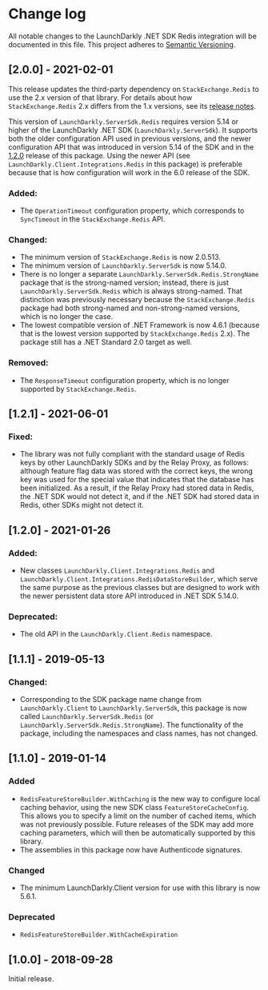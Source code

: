 # Change log

All notable changes to the LaunchDarkly .NET SDK Redis integration will be documented in this file. This project adheres to [Semantic Versioning](http://semver.org).

## [2.0.0] - 2021-02-01
This release updates the third-party dependency on `StackExchange.Redis` to use the 2.x version of that library. For details about how `StackExchange.Redis` 2.x differs from the 1.x versions, see its [release notes](https://stackexchange.github.io/StackExchange.Redis/ReleaseNotes.html).

This version of `LaunchDarkly.ServerSdk.Redis` requires version 5.14 or higher of the LaunchDarkly .NET SDK (`LaunchDarkly.ServerSdk`). It supports both the older configuration API used in previous versions, and the newer configuration API that was introduced in version 5.14 of the SDK and in the [1.2.0](https://github.com/launchdarkly/dotnet-server-sdk-redis/releases/tag/1.2.0) release of this package. Using the newer API (see `LaunchDarkly.Client.Integrations.Redis` in this package) is preferable because that is how configuration will work in the 6.0 release of the SDK.

### Added:
- The `OperationTimeout` configuration property, which corresponds to `SyncTimeout` in the `StackExchange.Redis` API.

### Changed:
- The minimum version of `StackExchange.Redis` is now 2.0.513.
- The minimum version of `LaunchDarkly.ServerSdk` is now 5.14.0.
- There is no longer a separate `LaunchDarkly.ServerSdk.Redis.StrongName` package that is the strong-named version; instead, there is just `LaunchDarkly.ServerSdk.Redis` which is always strong-named. That distinction was previously necessary because the `StackExchange.Redis` package had both strong-named and non-strong-named versions, which is no longer the case.
- The lowest compatible version of .NET Framework is now 4.6.1 (because that is the lowest version supported by `StackExchange.Redis` 2.x). The package still has a .NET Standard 2.0 target as well.

### Removed:
- The `ResponseTimeout` configuration property, which is no longer supported by `StackExchange.Redis`.

## [1.2.1] - 2021-06-01
### Fixed:
- The library was not fully compliant with the standard usage of Redis keys by other LaunchDarkly SDKs and by the Relay Proxy, as follows: although feature flag data was stored with the correct keys, the wrong key was used for the special value that indicates that the database has been initialized. As a result, if the Relay Proxy had stored data in Redis, the .NET SDK would not detect it, and if the .NET SDK had stored data in Redis, other SDKs might not detect it.

## [1.2.0] - 2021-01-26
### Added:
- New classes `LaunchDarkly.Client.Integrations.Redis` and `LaunchDarkly.Client.Integrations.RedisDataStoreBuilder`, which serve the same purpose as the previous classes but are designed to work with the newer persistent data store API introduced in .NET SDK 5.14.0.

### Deprecated:
- The old API in the `LaunchDarkly.Client.Redis` namespace.

## [1.1.1] - 2019-05-13
### Changed:
- Corresponding to the SDK package name change from `LaunchDarkly.Client` to `LaunchDarkly.ServerSdk`, this package is now called `LaunchDarkly.ServerSdk.Redis` (or `LaunchDarkly.ServerSdk.Redis.StrongName`). The functionality of the package, including the namespaces and class names, has not changed.

## [1.1.0] - 2019-01-14
### Added
- `RedisFeatureStoreBuilder.WithCaching` is the new way to configure local caching behavior, using the new SDK class `FeatureStoreCacheConfig`. This allows you to specify a limit on the number of cached items, which was not previously possible. Future releases of the SDK may add more caching parameters, which will then be automatically supported by this library.
- The assemblies in this package now have Authenticode signatures.

### Changed
- The minimum LaunchDarkly.Client version for use with this library is now 5.6.1.

### Deprecated
- `RedisFeatureStoreBuilder.WithCacheExpiration`

## [1.0.0] - 2018-09-28

Initial release.
